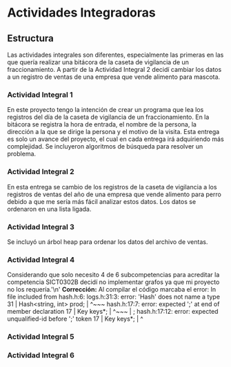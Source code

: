 # Actividades Integradoras
## Estructura
Las actividades integrales son diferentes, especialmente las primeras en las que quería realizar una bitácora de la caseta de vigilancia de un fraccionamiento.
A partir de la Actividad Integral 2 decidí cambiar los datos a un registro de ventas de una empresa que vende alimento para mascota.
### Actividad Integral 1
En este proyecto tengo la intención de crear un programa que lea los registros del día de la caseta de vigilancia de un fraccionamiento.
En la bitácora se registra la hora de entrada, el nombre de la persona, la dirección a la que se dirige la persona y el motivo de la visita.
Esta entrega es solo un avance del proyecto, el cual en cada entrega irá adquiriendo más complejidad. 
Se incluyeron algoritmos de búsqueda para resolver un problema.
### Actividad Integral 2
En esta entrega se cambio de los registros de la caseta de vigilancia a los registros de ventas del año de una empresa que vende alimento para perro debido a que 
me sería más fácil analizar estos datos.
Los datos se ordenaron en una lista ligada.
### Actividad Integral 3
Se incluyó un árbol heap para ordenar los datos del archivo de ventas.
### Actividad Integral 4
Considerando que solo necesito 4 de 6 subcompetencias para acreditar la competencia SICT0302B decidí no implementar grafos ya que mi proyecto no los requería.'\n'
**Corrección:** Al compilar el código marcaba el error: 
In file included from hash.h:6:
logs.h:31:3: error: 'Hash' does not name a type
   31 |   Hash<string, int> prod;
      |   ^~~~
hash.h:17:7: error: expected ';' at end of member declaration
   17 |   Key keys*;
      |       ^~~~
      |           ;
hash.h:17:12: error: expected unqualified-id before ';' token
   17 |   Key keys*;
      |            ^

### Actividad Integral 5
### Actividad Integral 6
